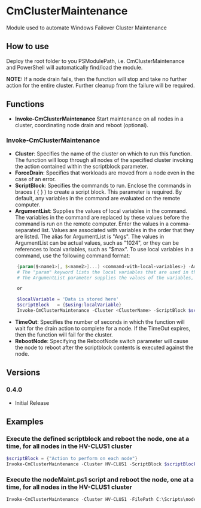 # CmClusterMaintenance

Module used to automate Windows Failover Cluster Maintenance

## How to use

Deploy the root folder to you PSModulePath, i.e. CmClusterMaintenance and PowerShell will automatically find/load the module.

**NOTE:** If a node drain fails, then the function will stop and take no further action for the entire cluster.  Further cleanup from the failure will be required.

## Functions

* **Invoke-CmClusterMaintenance** Start maintenance on all nodes in a cluster, coordinating node drain and reboot (optional).

### Invoke-CmClusterMaintenance

* **Cluster**: Specifies the name of the cluster on which to run this function.  The function will loop through all nodes of the specified cluster invoking the action contained within the scriptblock parameter.
* **ForceDrain**: Specifies that workloads are moved from a node even in the case of an error.
* **ScriptBlock**: Specifies the commands to run. Enclose the commands in braces ( { } ) to create a script block. This parameter is required.  By default, any variables in the command are evaluated on the remote computer.
* **ArgumentList**:
    Supplies the values of local variables in the command. The variables in the command are replaced by these values before the command is run on the remote computer. Enter the values in a comma-separated list. Values are associated with variables in the order that they are listed. The alias for ArgumentList is "Args".  The values in ArgumentList can be actual values, such as "1024", or they can be references to local variables, such as "$max".  To use local variables in a command, use the following command format:

```PowerShell
    {param($<name1>[, $<name2>]...) <command-with-local-variables>} -ArgumentList <value> -or- <local-variable>
    # The "param" keyword lists the local variables that are used in the command.
    # The ArgumentList parameter supplies the values of the variables, in the order that they are listed.

    or

    $localVariable = 'Data is stored here'
    $scriptBlock   = {$using:localVariable}
    Invoke-CmClusterMaintenance -Cluster <ClusterName> -ScriptBlock $scriptBlock -ArgumentList $localVariable
```

* **TimeOut**: Specifies the number of seconds in which the function will wait for the drain action to complete for a node.  If the TimeOut expires, then the function will fail for the cluster.
* **RebootNode**: Specifying the RebootNode switch parameter will cause the node to reboot after the scriptblock contents is executed against the node.

## Versions

### 0.4.0

* Initial Release

## Examples

### Execute the defined scriptblock and reboot the node, one at a time, for all nodes in the HV-CLUS1 cluster

```PowerShell
$scriptBlock = {"Action to perform on each node"}
Invoke-CmClusterMaintenance -Cluster HV-CLUS1 -ScriptBlock $scriptBlock -RebootNode
```

### Execute the nodeMaint.ps1 script and reboot the node, one at a time, for all nodes in the HV-CLUS1 cluster

```PowerShell
Invoke-CmClusterMaintenance -Cluster HV-CLUS1 -FilePath C:\Scripts\nodeMaint.ps1 -RebootNode
```
